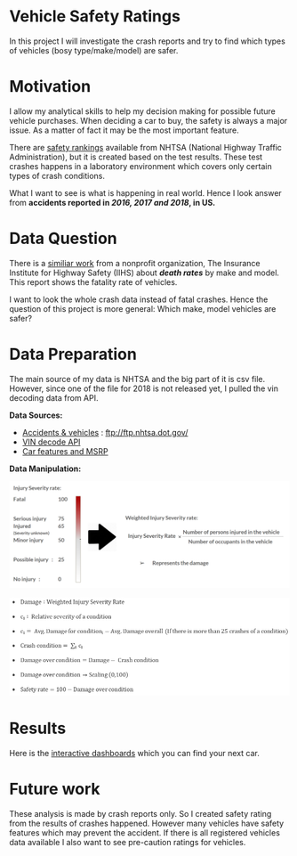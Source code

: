 # Vehicle Safety Ratings
In this project I will investigate the crash reports and try to find which types of vehicles (bosy type/make/model) are safer. 
# Motivation
I allow my analytical skills to help my decision making for possible future vehicle purchases. When deciding a car to buy, the safety is always a major issue. As a matter of fact it may be the most important feature.

There are [safety rankings](https://www.nhtsa.gov/ratings) available from NHTSA (National Highway Traffic Administration), but it is created based on the test results. These test crashes happens in a laboratory environment which covers only certain types of crash conditions.

What I want to see is what is happening in real world. Hence I look answer from **accidents reported in _2016, 2017 and 2018_, in US.** 

# Data Question
There is a [similiar work](https://www.iihs.org/api/datastoredocument/status-report/pdf/52/3) from a nonprofit organization, The Insurance Institute for Highway Safety (IIHS) about **_death rates_** by make and model. This report shows the fatality rate of vehicles.

I want to look the whole crash data instead of fatal crashes. Hence the question of this project is more general: Which make, model vehicles are safer? 

# Data Preparation
The main source of my data is NHTSA and the big part of it is csv file. However, since one of the file for 2018 is not released yet, I pulled the vin decoding data from API.

**Data Sources:**
* [Accidents & vehicles](ftp://ftp.nhtsa.dot.gov/) : ftp://ftp.nhtsa.dot.gov/
* [VIN decode API](https://vpic.nhtsa.dot.gov/api/)
* [Car features and MSRP](https://www.kaggle.com/CooperUnion/cardataset/data)

**Data Manipulation:**

![alt text](https://github.com/ssimseksefa/Vehicle-Safety-Ratings/raw/master/damage_calculation_steps.png)

![alt text](https://github.com/ssimseksefa/Vehicle-Safety-Ratings/raw/master/safety_rate_calculation_steps.png)

# Results
Here is the [interactive dashboards](https://public.tableau.com/profile/sefa4601#!/vizhome/vehicle_safety_1/VehicleSafetyRatings) which you can find your next car.

# Future work
These analysis is made by crash reports only. So I created safety rating from the results of crashes happened. However many vehicles have safety features which may prevent the accident. If there is all registered vehicles data available I also want to see pre-caution ratings for vehicles.
